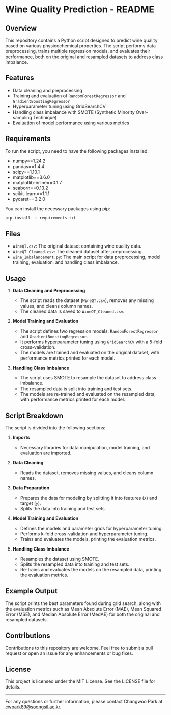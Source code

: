 
# Wine Quality Prediction - README

## Overview
This repository contains a Python script designed to predict wine quality based on various physicochemical properties. The script performs data preprocessing, trains multiple regression models, and evaluates their performance, both on the original and resampled datasets to address class imbalance.

## Features
- Data cleaning and preprocessing
- Training and evaluation of `RandomForestRegressor` and `GradientBoostingRegressor`
- Hyperparameter tuning using GridSearchCV
- Handling class imbalance with SMOTE (Synthetic Minority Over-sampling Technique)
- Evaluation of model performance using various metrics

## Requirements
To run the script, you need to have the following packages installed:
- numpy==1.24.2
- pandas==1.4.4
- scipy==1.10.1
- matplotlib==3.6.0
- matplotlib-inline==0.1.7
- seaborn==0.13.2
- scikit-learn==1.1.1
- pycaret==3.2.0

You can install the necessary packages using pip:
```bash
pip install -r requirements.txt
```

## Files
- `WineQT.csv`: The original dataset containing wine quality data.
- `WineQT_Cleaned.csv`: The cleaned dataset after preprocessing.
- `wine_Imbalancement.py`: The main script for data preprocessing, model training, evaluation, and handling class imbalance.

## Usage
1. **Data Cleaning and Preprocessing**
   - The script reads the dataset (`WineQT.csv`), removes any missing values, and cleans column names.
   - The cleaned data is saved to `WineQT_Cleaned.csv`.

2. **Model Training and Evaluation**
   - The script defines two regression models: `RandomForestRegressor` and `GradientBoostingRegressor`.
   - It performs hyperparameter tuning using `GridSearchCV` with a 5-fold cross-validation.
   - The models are trained and evaluated on the original dataset, with performance metrics printed for each model.

3. **Handling Class Imbalance**
   - The script uses SMOTE to resample the dataset to address class imbalance.
   - The resampled data is split into training and test sets.
   - The models are re-trained and evaluated on the resampled data, with performance metrics printed for each model.

## Script Breakdown
The script is divided into the following sections:

1. **Imports**
   - Necessary libraries for data manipulation, model training, and evaluation are imported.

2. **Data Cleaning**
   - Reads the dataset, removes missing values, and cleans column names.

3. **Data Preparation**
   - Prepares the data for modeling by splitting it into features (`X`) and target (`y`).
   - Splits the data into training and test sets.

4. **Model Training and Evaluation**
   - Defines the models and parameter grids for hyperparameter tuning.
   - Performs k-fold cross-validation and hyperparameter tuning.
   - Trains and evaluates the models, printing the evaluation metrics.

5. **Handling Class Imbalance**
   - Resamples the dataset using SMOTE.
   - Splits the resampled data into training and test sets.
   - Re-trains and evaluates the models on the resampled data, printing the evaluation metrics.

## Example Output
The script prints the best parameters found during grid search, along with the evaluation metrics such as Mean Absolute Error (MAE), Mean Squared Error (MSE), and Median Absolute Error (MedAE) for both the original and resampled datasets.

## Contributions
Contributions to this repository are welcome. Feel free to submit a pull request or open an issue for any enhancements or bug fixes.

## License
This project is licensed under the MIT License. See the LICENSE file for details.

---

For any questions or further information, please contact Changwoo Park at cwpark89@soongsil.ac.kr.
